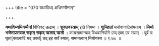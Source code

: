 +++
title = "070 यथाविध्य् अधिगम्यैनाम्"

+++

**यथाविध्यधिगम्यैनां** विधिवद् ऊढाम् । **शुक्लवस्त्राम्** इति नियमः । **शुचिव्रतां** मनोवागादिसंयताम् । **मिथो भजेताप्रसवात् सकृत् सकृद् ऋताव् ऋतौ** । कायसामान्याद् विधवानियोगे ऽप्य् एवम् एव स्यात् । पूर्वं च घृता[क्तत्वादि यद् उक्तं] तद् इह सर्वं स्यात्, समानत्वान् नियोगस्य ॥ ९.७० ॥